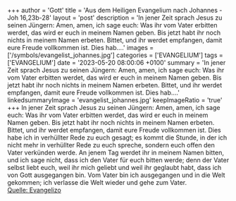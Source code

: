 +++
author = 'Gott'
title = 'Aus dem Heiligen Evangelium nach Johannes - Joh 16,23b-28'
layout = 'post'
description = 'In jener Zeit sprach Jesus zu seinen Jüngern: Amen, amen, ich sage euch: Was ihr vom Vater erbitten werdet, das wird er euch in meinem Namen geben. Bis jetzt habt ihr noch nichts in meinem Namen erbeten. Bittet, und ihr werdet empfangen, damit eure Freude vollkommen ist. Dies hab....'
images = ['/symbols/evangelist_johannes.jpg']
categories = ['EVANGELIUM']
tags = ['EVANGELIUM']
date = '2023-05-20 08:00:06 +0100'
summary = 'In jener Zeit sprach Jesus zu seinen Jüngern: Amen, amen, ich sage euch: Was ihr vom Vater erbitten werdet, das wird er euch in meinem Namen geben. Bis jetzt habt ihr noch nichts in meinem Namen erbeten. Bittet, und ihr werdet empfangen, damit eure Freude vollkommen ist. Dies hab....'
linkedsummaryImage = 'evangelist_johannes.jpg'
keepImageRatio = 'true'
+++
In jener Zeit sprach Jesus zu seinen Jüngern: Amen, amen, ich sage euch: Was ihr vom Vater erbitten werdet, das wird er euch in meinem Namen geben.
Bis jetzt habt ihr noch nichts in meinem Namen erbeten. Bittet, und ihr werdet empfangen, damit eure Freude vollkommen ist.
Dies habe ich in verhüllter Rede zu euch gesagt; es kommt die Stunde, in der ich nicht mehr in verhüllter Rede zu euch spreche, sondern euch offen den Vater verkünden werde.<!--more-->
An jenem Tag werdet ihr in meinem Namen bitten, und ich sage nicht, dass ich den Vater für euch bitten werde;
denn der Vater selbst liebt euch, weil ihr mich geliebt und weil ihr geglaubt habt, dass ich von Gott ausgegangen bin.
Vom Vater bin ich ausgegangen und in die Welt gekommen; ich verlasse die Welt wieder und gehe zum Vater.<br> [Quelle: Evangelizo](https://evangeliumtagfuertag.org/DE/gospel)